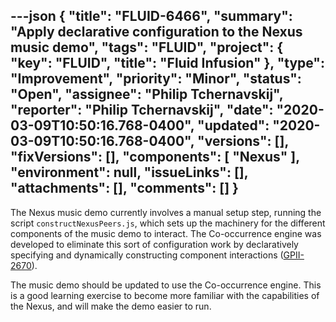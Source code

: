 ---json
{
  "title": "FLUID-6466",
  "summary": "Apply declarative configuration to the Nexus music demo",
  "tags": "FLUID",
  "project": {
    "key": "FLUID",
    "title": "Fluid Infusion"
  },
  "type": "Improvement",
  "priority": "Minor",
  "status": "Open",
  "assignee": "Philip Tchernavskij",
  "reporter": "Philip Tchernavskij",
  "date": "2020-03-09T10:50:16.768-0400",
  "updated": "2020-03-09T10:50:16.768-0400",
  "versions": [],
  "fixVersions": [],
  "components": [
    "Nexus"
  ],
  "environment": null,
  "issueLinks": [],
  "attachments": [],
  "comments": []
}
---
The Nexus music demo currently involves a manual setup step, running the script `constructNexusPeers.js`, which sets up the machinery for the different components of the music demo to interact. The Co-occurrence engine was developed to eliminate this sort of configuration work by declaratively specifying and dynamically constructing component interactions ([GPII-2670](https://issues.gpii.net/browse/GPII-2670)).

The music demo should be updated to use the Co-occurrence engine. This is a good learning exercise to become more familiar with the capabilities of the Nexus, and will make the demo easier to run.

        